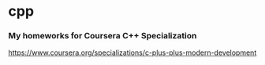 # cpp
### My homeworks for Coursera C++ Specialization
https://www.coursera.org/specializations/c-plus-plus-modern-development
